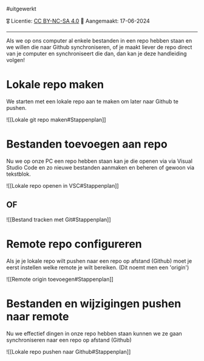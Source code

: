 #uitgewerkt

🎖️ Licentie: [CC BY-NC-SA 4.0](https://creativecommons.org/licenses/by-nc-sa/4.0/)
📅 Aangemaakt: 17-06-2024

---
Als we op ons computer al enkele bestanden in een repo hebben staan en we willen die naar Github synchroniseren, of je maakt liever de repo direct van je computer en synchroniseert die dan, dan kan je deze handleiding volgen!

# Lokale repo maken
We starten met een lokale repo aan te maken om later naar Github te pushen.

![[Lokale git repo maken#Stappenplan]]

# Bestanden toevoegen aan repo
Nu we op onze PC een repo hebben staan kan je die openen via via Visual Studio Code en zo nieuwe bestanden aanmaken en beheren of gewoon via tekstblok.

![[Lokale repo openen in VSC#Stappenplan]]

## OF

![[Bestand tracken met Git#Stappenplan]]

# Remote repo configureren
Als je je lokale repo wilt pushen naar een repo op afstand (Github) moet je eerst instellen welke remote je wilt bereiken. (Dit noemt men een 'origin')

![[Remote origin toevoegen#Stappenplan]]

# Bestanden en wijzigingen pushen naar remote
Nu we effectief dingen in onze repo hebben staan kunnen we ze gaan synchroniseren naar een repo op afstand (Github)

![[Lokale repo pushen naar Github#Stappenplan]]